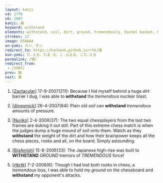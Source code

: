 ```yaml
---
layout: kanji
v4: 1770
v6: 1907
kanji: 堪
keyword: withstand
elements: withstand, soil, dirt, ground, tremendously, bushel basket, hamper, equal, human legs
strokes: 12
image: E5A0AA
on-yomi: カン、タン
redirect_to: https://hochanh.github.io/rtk/堪
kun-yomi: た.える、たま.る、こ.らえる、こた.える
permalink: /堪/
redirect_from:
 - /1907/
prev: 勘
next: 貴
---
```


1) [<a href="http://kanji.koohii.com/profile/Zactacular">Zactacular</a>] 17-9-2007(211): Because I hid myself behind a huge <em>dirt</em> barrier I dug, I was able to<strong> withstand</strong> the <em>tremendous</em> nuclear blast.

2) [<a href="http://kanji.koohii.com/profile/dingomick">dingomick</a>] 26-4-2007(64): Plain old <em>soil</em> can <strong>withstand</strong> <em>tremendous</em> amounts of pressure.

3) [<a href="http://kanji.koohii.com/profile/Nuriko">Nuriko</a>] 2-4-2008(37): The two equal chessplayers from the last two frames are duking it out still. Part of this extreme chess match is when the judges dump a huge mound of soil onto them. Watch as they<strong> withstand</strong> the weight of the dirt and how their brainpower keeps all the chess pieces, rooks and all, on the board. Simply astounding.

4) [<a href="http://kanji.koohii.com/profile/BigAmish">BigAmish</a>] 15-8-2008(33): The Japanese high-rise was built to<strong> WITHSTAND</strong> <em>GROUND</em> tremors of <em>TREMENDOUS</em> force!

5) [<a href="http://kanji.koohii.com/profile/rtkrtk">rtkrtk</a>] 7-2-2008(6): Though I had lost both rooks in chess, a <em>tremendous</em> loss, I was able to hold my <em>ground</em> on the chessboard and<strong> withstand</strong> my opponent&#039;s attacks.

